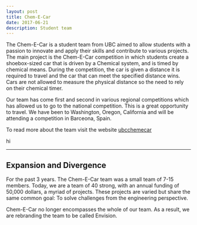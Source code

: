 ```yaml
---
layout: post
title: Chem-E-Car
date: 2017-06-21 
description: Student team
---
```




The Chem-E-Car is a student team from UBC aimed to allow students with a passion to innovate and apply their skills and contribute to various projects. The main project is the Chem-E-Car competition in which students create a shoebox-sized car that is driven by a Chemical system, and is timed by chemical means. During the competition, the car is given a distance it is required to travel and the car that can meet the specified distance wins. Cars are not allowed to measure the physical distance so the need to rely on their chemical timer. 

Our team has come first and second in various regional competitions which has allowed us to go to the national competition. This is a great opportunity to travel. We have been to Washington, Oregon, California and will be attending a competition in Barceona, Spain.

To read more about the team visit the website [ubcchemecar](https://ubcchemecar.com)
<div class="picline" style="display: inline-block; max-height: 135px; overflow: hidden!important;">
<div class="img-hold col one"  >
    <img class="col three"  src="{{ site.baseurl }}/assets/img/album/Ecar1.jpg" alt="" title="Ecar render"/> 
 </div>

<div class="img-hold col one"  >
    <img class="col three"  src="{{ site.baseurl }}/assets/img/album/ecar2.jpg" alt="" title="Ecar physicl"/> 
 </div>

<div class="img-hold col one"  >
</div>
hi
</div>
 <hr>

## Expansion and Divergence
For the past 3 years. The Chem-E-Car team was a small team of 7-15 members. Today, we are a team of 40 strong, with an annual funding of 50,000 dollars, a myriad of projects. These projects are varied but share the same common goal: To solve challenges from the engineering perspective. 

Chem-E-Car no longer encompasses the whole of our team. As a result, we are rebranding the team to be called Envision. 


